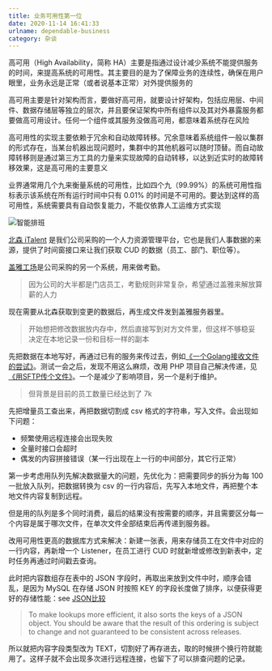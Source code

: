 ```yaml
---
title: 业务可用性第一位
date: 2020-11-14 16:41:33
urlname: dependable-business
category: 杂谈
---
```


高可用（High Availability，简称 HA）主要是指通过设计减少系统不能提供服务的时间，来提高系统的可用性。其主要目的是为了保障业务的连续性，确保在用户眼里，业务永远是正常（或者说基本正常）对外提供服务的

<!-- more -->

高可用主要是针对架构而言，要做好高可用，就要设计好架构，包括应用层、中间件、数据存储层等独立的层次，并且要保证架构中所有组件以及其对外暴露服务都要做高可用设计。任何一个组件或其服务没做高可用，都意味着系统存在风险

高可用性的实现主要依赖于冗余和自动故障转移。冗余意味着系统组件一般以集群的形式存在，当某台机器出现问题时，集群中的其他机器可以随时顶替。而自动故障转移则是通过第三方工具的力量来实现故障的自动转移，以达到近实时的故障转移效果，这是高可用的主要意义

业界通常用几个九来衡量系统的可用性，比如四个九（99.99%）的系统可用性指标表示该系统在所有运行时间中只有 0.01% 的时间是不可用的。要达到这样的高可用性，系统需要具有自动恢复能力，不能仅依靠人工运维方式实现

![智能排班](https://i.imgtg.com/2022/08/24/K3WPq.png)

[北森 iTalent](https://www.italent.cn/) 是我们公司采购的一个人力资源管理平台，它也是我们人事数据的来源，提供了时间窗接口来让我们获取 CUD 的数据（员工、部门、职位等）。

[盖雅工场](https://www.gaiaworks.cn/)是公司采购的另一个系统，用来做考勤。

> 因为公司的大半都是门店员工，考勤规则非常复杂，希望通过盖雅来解放算薪的人力

现在需要从北森获取到变更的数据后，再生成文件发到盖雅服务器里。

> 开始想把修改数据放内存中，然后直接写到对方文件里，但这样不够稳妥
> 决定在本地记录一份和目标一样的副本

先把数据在本地写好，再通过已有的服务来传过去，例如[《一个Golang接收文件的尝试》](/posts/golang-receive-upload-file.html)。测试一会之后，发现不用这么麻烦，改用 PHP 项目自己解决传递，见[《用SFTP传个文件》](/posts/use-sftp-send-file.html)。一个是减少了影响项目，另一个是利于维护。

> 但背景是目前的员工数量已经达到了 7k

先把增量员工查出来，再把数据切割成 csv 格式的字符串，写入文件。会出现如下问题：

- 频繁使用远程连接会出现失败
- 全量时接口会超时
- 偶发的内容拼接错误（某一行出现在上一行的中间部分，其它行正常）

第一步考虑用队列先解决数据量大的问题，先优化为：把需要同步的拆分为每 100 一批放入队列，把数据转换为 csv 的一行内容后，先写入本地文件，再把整个本地文件内容复制到远程。

但是用的队列是多个同时消费，最后的结果没有按需要的顺序，并且需要区分每一个内容是属于哪次文件，在单次文件全部结束后再传递到服务器。

改用可用性更高的数据库方式来解决：新建一张表，用来存储员工在文件中对应的一行内容，再新增一个 Listener，在员工进行 CUD 时就新增或修改到新表中，定时任务再通过时间戳去查询。

此时把内容数组存在表中的 JSON 字段时，再取出来放到文件中时，顺序会错乱，是因为 MySQL 在存储 JSON 时按照 KEY 的字段长度做了排序，以便获得更好的存储性能：see [JSON比较](https://dev.mysql.com/doc/refman/5.7/en/json.html#json-comparison)

> To make lookups more efficient, it also sorts the keys of a JSON object. You should be aware that the result of this ordering is subject to change and not guaranteed to be consistent across releases.

所以就把内容字段类型改为 TEXT，切割好了再存进去，取的时候拼个换行符就能用了。这样子就不会出现多次进行远程连接，也留下了可以排查问题的记录。
